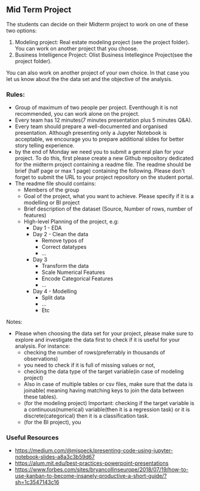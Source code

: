 ## Mid Term Project

The students can decide on their Midterm project to work on one of these two options:
1. Modeling project: Real estate modeling project (see the project folder). You can work on another project that you choose.
2. Business Intelligence Project: Olist Business Intellegince Project(see the project folder). 

You can also work on another project of your own choice. In that case you let us know about the the data set and the objective of the analysis.

### Rules:
- Group of maximum of two people per project. Eventhough it is not recommended, you can work alone on the project.
- Every team has 12 minutes(7 minutes presentation plus 5 minutes Q&A).
- Every team should prepare a well-documented and organised presentation. Although presenting only a Jupyter Notebook is acceptable, we encourage you to prepare additional slides for better story telling experience.
- by the end of Monday we need you to submit a general plan for your project. To do this, first please create a new Github repository dedicated for the midterm project containing a readme file. The readme should be brief (half page or max 1 page) containing the following. Please don't forget to submit the URL to your project repository on the student portal. 
- The readme file should contains:
     + Members of the group
     + Goal of the project, what you want to achieve. Please specify if it is a modelling or BI project
     + Brief description of the dataset (Source, Number of rows, number of features)
     + High-level Planning of the project, e.g:
         - Day 1 - EDA
         - Day 2 - Clean the data
           - Remove typos of
           - Correct datatypes
           - ...
        - Day 3 
          - Transform the data
          - Scale Numerical Features
          - Encode Categorical Features
          - ...
        - Day 4 - Modelling
          - Split data
          - ...
          - Etc

Notes:
- Please when choosing the data set for your project, please make sure to explore and investigate the data first to check if it is useful for your analysis. For instance:
  +  checking the number of rows(preferrably in thousands of observations)
  +  you need to check if it is full of missing values or not,
  +  checking the data type of the target variable(in case of modeling project)
  +  Also  in case of multiple tables or csv files, make sure that the data is joinable( meaning having matching keys to join the data between these tables).
  +  (for the modeling project) Important: checking if the target variable is a continuous(numerical) variable(then it is a regression task)  or it is discrete(categorical) then it is a classification task. 
  +  (for the BI project), you 

### Useful Resources
- https://medium.com/@mjspeck/presenting-code-using-jupyter-notebook-slides-a8a3c3b59d67
- https://alum.mit.edu/best-practices-powerpoint-presentations
- https://www.forbes.com/sites/bryancollinseurope/2018/07/19/how-to-use-kanban-to-become-insanely-productive-a-short-guide/?sh=1c3547143c16

